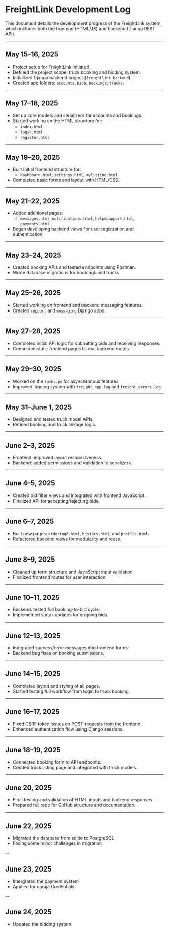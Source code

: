 # FreightLink Development Log

This document details the development progress of the FreightLink system, which includes both the frontend (HTML/JS) and backend (Django REST API).

---

## May 15–16, 2025
- Project setup for FreightLink initiated.
- Defined the project scope: truck booking and bidding system.
- Initialized Django backend project (`freightlink_backend`).
- Created app folders: `accounts`, `bids`, `bookings`, `trucks`.

---

## May 17–18, 2025
- Set up core models and serializers for accounts and bookings.
- Started working on the HTML structure for:
  - `index.html`
  - `login.html`
  - `register.html`

---

## May 19–20, 2025
- Built initial frontend structure for:
  - `dashboard.html`, `settings.html`, `mylisting.html`
- Completed basic forms and layout with HTML/CSS.

---

## May 21–22, 2025
- Added additional pages:
  - `messages.html`, `notifications.html`, `help&support.html`, `payments.html`
- Began developing backend views for user registration and authentication.

---

## May 23–24, 2025
- Created booking APIs and tested endpoints using Postman.
- Wrote database migrations for bookings and trucks.

---

## May 25–26, 2025
- Started working on frontend and backend messaging features.
- Created `support` and `messaging` Django apps.

---

## May 27–28, 2025
- Completed initial API logic for submitting bids and receiving responses.
- Connected static frontend pages to real backend routes.

---

## May 29–30, 2025
- Worked on the `tasks.py` for asynchronous features.
- Improved logging system with `freight_app.log` and `freight_errors.log`.

---

## May 31–June 1, 2025
- Designed and tested truck model APIs.
- Refined booking and truck linkage logic.

---

## June 2–3, 2025
- Frontend: improved layout responsiveness.
- Backend: added permissions and validation to serializers.

---

## June 4–5, 2025
- Created bid filter views and integrated with frontend JavaScript.
- Finalized API for accepting/rejecting bids.

---

## June 6–7, 2025
- Built new pages: `ordering6.html`, `history.html`, and `profile.html`.
- Refactored backend views for modularity and reuse.

---

## June 8–9, 2025
- Cleaned up form structure and JavaScript input validation.
- Finalized frontend routes for user interaction.

---

## June 10–11, 2025
- Backend: tested full booking-to-bid cycle.
- Implemented status updates for ongoing bids.

---

## June 12–13, 2025
- Integrated success/error messages into frontend forms.
- Backend bug fixes on booking submissions.

---

## June 14–15, 2025
- Completed layout and styling of all pages.
- Started testing full workflow from login to truck booking.

---

## June 16–17, 2025
- Fixed CSRF token issues on POST requests from the frontend.
- Enhanced authentication flow using Django sessions.

---

## June 18–19, 2025
- Connected booking form to API endpoints.
- Created truck listing page and integrated with truck models.

---

## June 20, 2025
- Final testing and validation of HTML inputs and backend responses.
- Prepared full repo for GitHub structure and documentation.
  
---
## June 22, 2025
- Migrated the database from sqlite to PostgreSQL
- Facing some minor challenges in migration 

--
## June 23, 2025
- Intergrated the payment system
- Applied for daraja Credentials

--
## June 24, 2025 
- Updated the bidding system 
